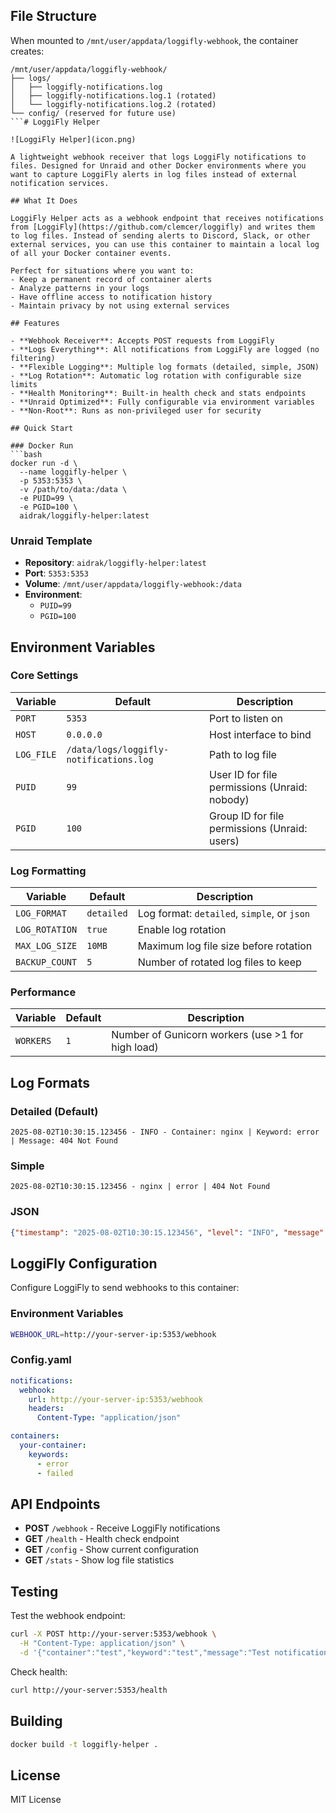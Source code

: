## File Structure

When mounted to `/mnt/user/appdata/loggifly-webhook`, the container creates:
```
/mnt/user/appdata/loggifly-webhook/
├── logs/
│   ├── loggifly-notifications.log
│   ├── loggifly-notifications.log.1 (rotated)
│   └── loggifly-notifications.log.2 (rotated)
└── config/ (reserved for future use)
```# LoggiFly Helper

![LoggiFly Helper](icon.png)

A lightweight webhook receiver that logs LoggiFly notifications to files. Designed for Unraid and other Docker environments where you want to capture LoggiFly alerts in log files instead of external notification services.

## What It Does

LoggiFly Helper acts as a webhook endpoint that receives notifications from [LoggiFly](https://github.com/clemcer/loggifly) and writes them to log files. Instead of sending alerts to Discord, Slack, or other external services, you can use this container to maintain a local log of all your Docker container events.

Perfect for situations where you want to:
- Keep a permanent record of container alerts
- Analyze patterns in your logs
- Have offline access to notification history
- Maintain privacy by not using external services

## Features

- **Webhook Receiver**: Accepts POST requests from LoggiFly
- **Logs Everything**: All notifications from LoggiFly are logged (no filtering)
- **Flexible Logging**: Multiple log formats (detailed, simple, JSON)
- **Log Rotation**: Automatic log rotation with configurable size limits
- **Health Monitoring**: Built-in health check and stats endpoints
- **Unraid Optimized**: Fully configurable via environment variables
- **Non-Root**: Runs as non-privileged user for security

## Quick Start

### Docker Run
```bash
docker run -d \
  --name loggifly-helper \
  -p 5353:5353 \
  -v /path/to/data:/data \
  -e PUID=99 \
  -e PGID=100 \
  aidrak/loggifly-helper:latest
```

### Unraid Template
- **Repository**: `aidrak/loggifly-helper:latest`
- **Port**: `5353:5353`
- **Volume**: `/mnt/user/appdata/loggifly-webhook:/data`
- **Environment**: 
  - `PUID=99`
  - `PGID=100`

## Environment Variables

### Core Settings
| Variable | Default | Description |
|----------|---------|-------------|
| `PORT` | `5353` | Port to listen on |
| `HOST` | `0.0.0.0` | Host interface to bind |
| `LOG_FILE` | `/data/logs/loggifly-notifications.log` | Path to log file |
| `PUID` | `99` | User ID for file permissions (Unraid: nobody) |
| `PGID` | `100` | Group ID for file permissions (Unraid: users) |

### Log Formatting
| Variable | Default | Description |
|----------|---------|-------------|
| `LOG_FORMAT` | `detailed` | Log format: `detailed`, `simple`, or `json` |
| `LOG_ROTATION` | `true` | Enable log rotation |
| `MAX_LOG_SIZE` | `10MB` | Maximum log file size before rotation |
| `BACKUP_COUNT` | `5` | Number of rotated log files to keep |

### Performance
| Variable | Default | Description |
|----------|---------|-------------|
| `WORKERS` | `1` | Number of Gunicorn workers (use >1 for high load) |

## Log Formats

### Detailed (Default)
```
2025-08-02T10:30:15.123456 - INFO - Container: nginx | Keyword: error | Message: 404 Not Found
```

### Simple
```
2025-08-02T10:30:15.123456 - nginx | error | 404 Not Found
```

### JSON
```json
{"timestamp": "2025-08-02T10:30:15.123456", "level": "INFO", "message": {"timestamp": "2025-08-02T10:30:15.123456", "container": "nginx", "keyword": "error", "message": "404 Not Found", "raw_data": {...}}}
```

## LoggiFly Configuration

Configure LoggiFly to send webhooks to this container:

### Environment Variables
```bash
WEBHOOK_URL=http://your-server-ip:5353/webhook
```

### Config.yaml
```yaml
notifications:
  webhook:
    url: http://your-server-ip:5353/webhook
    headers:
      Content-Type: "application/json"

containers:
  your-container:
    keywords:
      - error
      - failed
```

## API Endpoints

- **POST** `/webhook` - Receive LoggiFly notifications
- **GET** `/health` - Health check endpoint
- **GET** `/config` - Show current configuration
- **GET** `/stats` - Show log file statistics

## Testing

Test the webhook endpoint:
```bash
curl -X POST http://your-server:5353/webhook \
  -H "Content-Type: application/json" \
  -d '{"container":"test","keyword":"test","message":"Test notification"}'
```

Check health:
```bash
curl http://your-server:5353/health
```

## Building

```bash
docker build -t loggifly-helper .
```

## License

MIT License